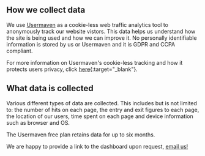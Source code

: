 ## How we collect data
We use [Usermaven](https://usermaven.com/) as a cookie-less web traffic analytics tool to anonymously track our website vistors. This data helps us understand how the site is being used and how we can improve it. No personally identifiable information is stored by us or Usermaven and it is GDPR and CCPA compliant.

For more information on Usermaven's cookie-less tracking and how it protects users privacy, click [here](https://usermaven.com/blog/cookieless-tracking){:target="_blank"}.


## What data is collected
Various different types of data are collected. This includes but is not limited to: the number of hits on each page, the entry and exit figures to each page, the location of our users, time spent on each page and device information such as browser and OS.

The Usermaven free plan retains data for up to six months.

We are happy to provide a link to the dashboard upon request, [email us!](mailto:england.rapchampions@nhs.net?subject=Request%20link%20to%20web%20traffic%20statistics)
